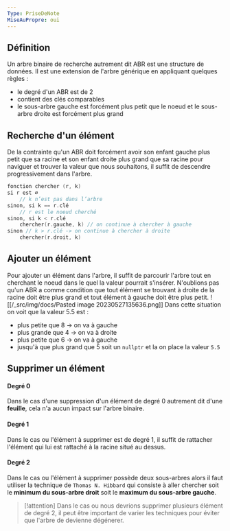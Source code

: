 ```yaml
---
Type: PriseDeNote
MiseAuPropre: oui
---
```


## Définition
Un arbre binaire de recherche autrement dit ABR est une structure de données. Il est une extension de l'arbre générique en appliquant quelques règles : 
- le degré d'un ABR est de 2
- contient des clés comparables
- le sous-arbre gauche est forcément plus petit que le noeud et le sous-arbre droite est forcément plus grand

## Recherche d'un élément
De la contrainte qu'un ABR doit forcément avoir son enfant gauche plus petit que sa racine et son enfant droite plus grand que sa racine pour naviguer et trouver la valeur que nous souhaitons, il suffit de descendre progressivement dans l'arbre.
```cpp
fonction chercher (r, k) 
si r est ⌀ 
	// k n’est pas dans l’arbre 
sinon, si k == r.clé 
	// r est le noeud cherché 
sinon, si k < r.clé 
	chercher(r.gauche, k) // on continue à chercher à gauche
sinon // k > r.clé -> on continue à chercher à droite
	chercher(r.droit, k)
```

## Ajouter un élément
Pour ajouter un élément dans l'arbre, il suffit de parcourir l'arbre tout en cherchant le noeud dans le quel la valeur pourrait s'insérer. N'oublions pas qu'un ABR a comme condition que tout élément se trouvant à droite de la racine doit être plus grand et tout élément à gauche doit être plus petit.
![[/_src/img/docs/Pasted image 20230527135636.png]]
Dans cette situation on voit que la valeur 5.5 est :
- plus petite que 8 -> on va à gauche
- plus grande que 4 -> on va à droite
- plus petite que 6 -> on va à gauche
- jusqu'à que plus grand que 5 soit un `nullptr` et la on place la valeur `5.5`

## Supprimer un élément
#### Degré 0
Dans le cas d'une suppression d'un élément de degré 0 autrement dit d'une **feuille**, cela n'a aucun impact sur l'arbre binaire.
#### Degré 1
Dans le cas ou l'élément à supprimer est de degré 1, il suffit de rattacher l'élément qui lui est rattaché à la racine situé au dessus.
#### Degré 2
Dans le cas ou l'élément à supprimer possède deux sous-arbres alors il faut utiliser la technique de `Thomas N. Hibbard` qui consiste à aller chercher soit le **minimum du sous-arbre droit** soit le **maximum du sous-arbre gauche**.
>[!attention]
>Dans le cas ou nous devrions supprimer plusieurs élément de degré 2, il peut être important de varier les techniques pour éviter que l'arbre de devienne dégénerer.
